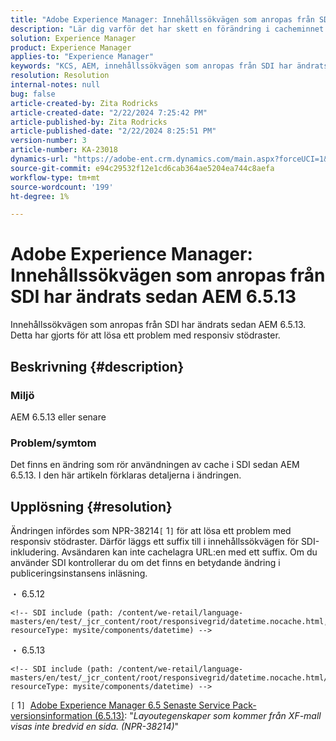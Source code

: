 ```yaml
---
title: "Adobe Experience Manager: Innehållssökvägen som anropas från SDI har ändrats sedan AEM 6.5.13"
description: "Lär dig varför det har skett en förändring i cacheminnet i SDI sedan AEM 6.5.13."
solution: Experience Manager
product: Experience Manager
applies-to: "Experience Manager"
keywords: "KCS, AEM, innehållssökvägen som anropas från SDI har ändrats sedan AEM 6.5.13"
resolution: Resolution
internal-notes: null
bug: false
article-created-by: Zita Rodricks
article-created-date: "2/22/2024 7:25:42 PM"
article-published-by: Zita Rodricks
article-published-date: "2/22/2024 8:25:51 PM"
version-number: 3
article-number: KA-23018
dynamics-url: "https://adobe-ent.crm.dynamics.com/main.aspx?forceUCI=1&pagetype=entityrecord&etn=knowledgearticle&id=64c15a26-b8d1-ee11-9079-6045bd0061cb"
source-git-commit: e94c29532f12e1cd6cab364ae5204ea744c8aefa
workflow-type: tm+mt
source-wordcount: '199'
ht-degree: 1%

---
```


# Adobe Experience Manager: Innehållssökvägen som anropas från SDI har ändrats sedan AEM 6.5.13


Innehållssökvägen som anropas från SDI har ändrats sedan AEM 6.5.13. Detta har gjorts för att lösa ett problem med responsiv stödraster.

## Beskrivning {#description}


### <b>Miljö</b>

AEM 6.5.13 eller senare

### Problem/symtom

Det finns en ändring som rör användningen av cache i SDI sedan AEM 6.5.13. I den här artikeln förklaras detaljerna i ändringen.


## Upplösning {#resolution}


Ändringen infördes som NPR-38214`[` 1`]`  för att lösa ett problem med responsiv stödraster. Därför läggs ett suffix till i innehållssökvägen för SDI-inkludering. Avsändaren kan inte cachelagra URL:en med ett suffix. Om du använder SDI kontrollerar du om det finns en betydande ändring i publiceringsinstansens inläsning.

・ 6.5.12




```
<!-- SDI include (path: /content/we-retail/language-masters/en/test/_jcr_content/root/responsivegrid/datetime.nocache.html, resourceType: mysite/components/datetime) -->
```




・ 6.5.13




```
<!-- SDI include (path: /content/we-retail/language-masters/en/test/_jcr_content/root/responsivegrid/datetime.nocache.html/mysite/components/datetime, resourceType: mysite/components/datetime) -->
```




`[` 1`]`  [Adobe Experience Manager 6.5 Senaste Service Pack-versionsinformation (6.5.13)](https://experienceleague.adobe.com/docs/experience-manager-65/content/release-notes/service-pack/6-5-13.html): &quot;*Layoutegenskaper som kommer från XF-mall visas inte bredvid en sida. (NPR-38214)*&quot;
